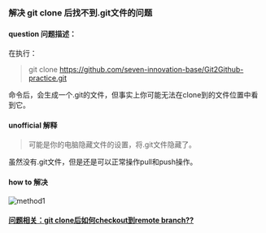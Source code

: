 
### 解决  git clone 后找不到.git文件的问题

#### question 问题描述：
在执行：

> git clone https://github.com/seven-innovation-base/Git2Github-practice.git 
    
命令后，会生成一个.git的文件，但事实上你可能无法在clone到的文件位置中看到它。

#### unofficial 解释

>  可能是你的电脑隐藏文件的设置，将.git文件隐藏了。

虽然没有.git文件，但是还是可以正常操作pull和push操作。

#### how to 解决

![method1](https://github.com/MrGo123/Git2Github-practice/致大一/解决练习仓的那些坑/imgrepo/method1.png)

#### [问题相关：git clone后如何checkout到remote branch??](https://shansan.top/categories/Git/)
